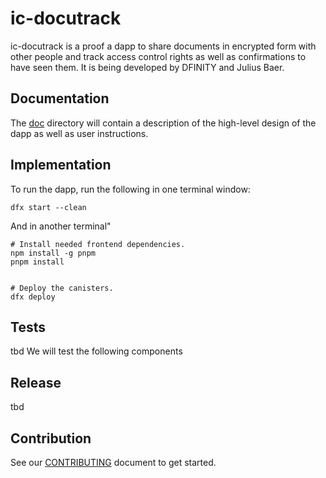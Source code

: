 # ic-docutrack

ic-docutrack is a proof a dapp to share documents in encrypted form with other people and track access control rights as well as confirmations to have seen them. It is being developed by DFINITY and Julius Baer.

## Documentation

The [doc](doc/) directory will contain a description of the high-level design of the dapp as well as user instructions.

## Implementation

To run the dapp, run the following in one terminal window:

```
dfx start --clean
```

And in another terminal"

```
# Install needed frontend dependencies.
npm install -g pnpm
pnpm install


# Deploy the canisters.
dfx deploy
```

## Tests

tbd
We will test the following components

## Release

tbd

## Contribution

See our [CONTRIBUTING](.github/CONTRIBUTING.md) document to get started.
